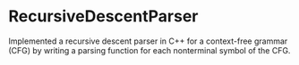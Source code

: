 # RecursiveDescentParser
Implemented a recursive descent parser in C++ for a context-free grammar (CFG) by writing a parsing function for each nonterminal symbol of the CFG.
